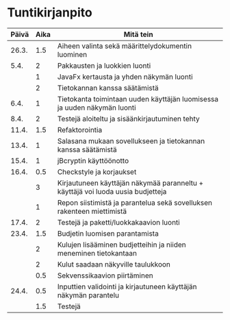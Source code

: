 # Tuntikirjanpito
|Päivä | Aika | Mitä tein
|------|------|----------
|26.3. | 1.5 | Aiheen valinta sekä määrittelydokumentin luominen
|5.4.   | 2   | Pakkausten ja luokkien luonti
|      | 1   | JavaFx kertausta ja yhden näkymän luonti
|      | 2   | Tietokannan kanssa säätämistä
|6.4.   | 1   | Tietokanta toimintaan uuden käyttäjän luomisessa ja uuden näkymän luonti
|8.4.|2 |Testejä aloiteltu ja sisäänkirjautuminen tehty
|11.4.|1.5|Refaktorointia
|13.4.|1|Salasana mukaan sovellukseen ja tietokannan kanssa säätämistä
|15.4.|1|jBcryptin käyttöönotto
|16.4.|0.5|Checkstyle ja korjaukset
| |3|Kirjautuneen käyttäjän näkymää paranneltu + käyttäjä voi luoda uusia budjetteja
| |1|Repon siistimistä ja parantelua sekä sovelluksen rakenteen miettimistä
|17.4.|2|Testejä ja paketti/luokkakaavion luonti
|23.4.|1.5|Budjetin luomisen parantamista
| |2|Kulujen lisääminen budjetteihin ja niiden meneminen tietokantaan
| |2|Kulut saadaan näkyville taulukkoon
| |0.5|Sekvenssikaavion piirtäminen
|24.4.|0.5|Inputtien validointi ja kirjautuneen käyttäjän näkymän parantelu
| |1.5| Testejä

